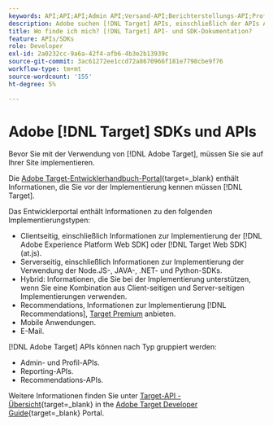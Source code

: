 ```yaml
---
keywords: API;API;API;Admin API;Versand-API;Berichterstellungs-API;Profil-API
description: Adobe suchen [!DNL Target] APIs, einschließlich der APIs Admin, Versand, Reporting und Profil .
title: Wo finde ich mich? [!DNL Target] API- und SDK-Dokumentation?
feature: APIs/SDKs
role: Developer
exl-id: 2a0232cc-9a6a-42f4-afb6-4b3e2b13939c
source-git-commit: 3ac61272ee1ccd72a8670966f181e7798cbe9f76
workflow-type: tm+mt
source-wordcount: '155'
ht-degree: 5%

---
```


# Adobe [!DNL Target] SDKs und APIs

Bevor Sie mit der Verwendung von [!DNL Adobe Target], müssen Sie sie auf Ihrer Site implementieren.

Die [Adobe Target-Entwicklerhandbuch-Portal](https://developer.adobe.com/target/){target=_blank} enthält Informationen, die Sie vor der Implementierung kennen müssen [!DNL Target].

Das Entwicklerportal enthält Informationen zu den folgenden Implementierungstypen:

* Clientseitig, einschließlich Informationen zur Implementierung der [!DNL Adobe Experience Platform Web SDK] oder [!DNL Target Web SDK] (at.js).
* Serverseitig, einschließlich Informationen zur Implementierung der Verwendung der Node.JS-, JAVA-, .NET- und Python-SDKs.
* Hybrid: Informationen, die Sie bei der Implementierung unterstützen, wenn Sie eine Kombination aus Client-seitigen und Server-seitigen Implementierungen verwenden.
* Recommendations, Informationen zur Implementierung [!DNL Recommendations], [Target Premium](/help/main/c-intro/intro.md#premium) anbieten.
* Mobile Anwendungen.
* E-Mail.

[!DNL Adobe Target] APIs können nach Typ gruppiert werden:

* Admin- und Profil-APIs.
* Reporting-APIs.
* Recommendations-APIs.

Weitere Informationen finden Sie unter [Target-API - Übersicht](https://developer.adobe.com/target/before-administer/){target=_blank} in the [Adobe Target Developer Guide](https://developer.adobe.com/target/){target=_blank} Portal.
